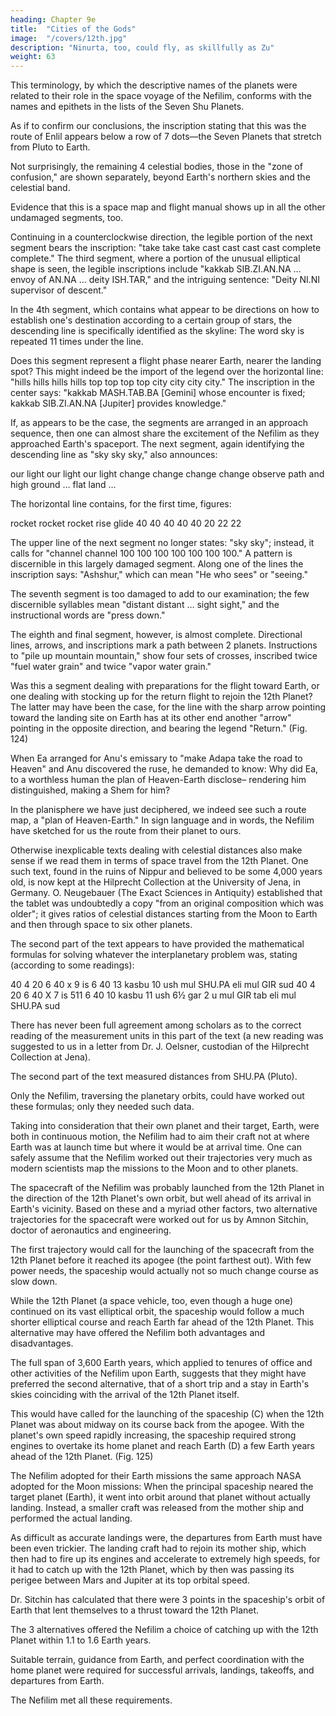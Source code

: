 ```yaml
---
heading: Chapter 9e
title:  "Cities of the Gods"
image:  "/covers/12th.jpg"
description: "Ninurta, too, could fly, as skillfully as Zu"
weight: 63
---
```




This terminology, by which the descriptive names of the planets were related to their role in the space voyage of the Nefilim, conforms with the names and epithets in the lists of the Seven Shu Planets. 

As if to confirm our conclusions, the inscription stating that this was the route of Enlil appears below a row of 7 dots—the Seven Planets that stretch from Pluto to Earth.

Not surprisingly, the remaining 4 celestial bodies, those in the "zone of
confusion," are shown separately, beyond Earth's northern skies and the celestial
band.

Evidence that this is a space map and flight manual shows up in all the other
undamaged segments, too. 

Continuing in a counterclockwise direction, the legible portion of the next segment bears the inscription: "take take take cast cast cast cast complete complete." The third segment, where a portion of the unusual elliptical shape is seen, the legible inscriptions include "kakkab SIB.ZI.AN.NA … envoy of AN.NA … deity ISH.TAR," and the intriguing sentence: "Deity NI.NI supervisor of descent."

In the 4th segment, which contains what appear to be directions on how to establish one's destination according to a certain group of stars, the descending line is specifically identified as the skyline: The word sky is repeated 11 times under the line.

Does this segment represent a flight phase nearer Earth, nearer the landing spot? This might indeed be the import of the legend over the horizontal line: "hills hills hills hills top top top top city city city city." The inscription in the center says: "kakkab MASH.TAB.BA [Gemini] whose encounter is fixed; kakkab SIB.ZI.AN.NA [Jupiter] provides knowledge."

If, as appears to be the case, the segments are arranged in an approach sequence, then one can almost share the excitement of the Nefilim as they approached Earth's spaceport. The next segment, again identifying the descending line as "sky sky sky," also announces:


our light our light our light
change change change change
observe path and high ground
… flat land …

The horizontal line contains, for the first time, figures:


rocket rocket
rocket rise glide
40 40 40
40 40 20 22 22

The upper line of the next segment no longer states: "sky sky"; instead, it calls
for "channel channel 100 100 100 100 100 100 100." A pattern is discernible in
this largely damaged segment. Along one of the lines the inscription says:
"Ashshur," which can mean "He who sees" or "seeing."

The seventh segment is too damaged to add to our examination; the few
discernible syllables mean "distant distant … sight sight," and the instructional
words are "press down." 

The eighth and final segment, however, is almost complete. Directional lines, arrows, and inscriptions mark a path between 2 planets. Instructions to "pile up mountain mountain," show four sets of crosses, inscribed twice "fuel water grain" and twice "vapor water grain."

Was this a segment dealing with preparations for the flight toward Earth, or one dealing with stocking up for the return flight to rejoin the 12th Planet? The latter may have been the case, for the line with the sharp arrow pointing toward the landing site on Earth has at its other end another "arrow" pointing in the opposite direction, and bearing the legend "Return." (Fig. 124)


When Ea arranged for Anu's emissary to "make Adapa take the road to Heaven"
and Anu discovered the ruse, he demanded to know:
Why did Ea, to a worthless human
the plan of Heaven-Earth disclose–
rendering him distinguished,
making a Shem for him?


In the planisphere we have just deciphered, we indeed see such a route map, a
"plan of Heaven-Earth." In sign language and in words, the Nefilim have sketched
for us the route from their planet to ours.



Otherwise inexplicable texts dealing with celestial distances also make sense if we read them in terms of space travel from the 12th Planet. One such text,  found in the ruins of Nippur and believed to be some 4,000 years old, is now kept at the Hilprecht Collection at the University of Jena, in Germany. O. Neugebauer  (The Exact Sciences in Antiquity) established that the tablet was undoubtedly a copy "from an original composition which was older"; it gives ratios of celestial distances starting from the Moon to Earth and then through space to six other planets.

The second part of the text appears to have provided the mathematical formulas
for solving whatever the interplanetary problem was, stating (according to some
readings):

40 4 20 6 40 x 9 is 6 40
13 kasbu 10 ush mul SHU.PA
eli mul GIR sud
40 4 20 6 40 X 7 is 511 6 40
10 kasbu 11 ush 6½ gar 2 u mul GIR tab
eli mul SHU.PA sud

There has never been full agreement among scholars as to the correct reading of the measurement units in this part of the text (a new reading was suggested to us in a letter from Dr. J. Oelsner, custodian of the Hilprecht Collection at Jena). 

The second part of the text measured distances from SHU.PA (Pluto).

Only the Nefilim, traversing the planetary orbits, could have worked out these
formulas; only they needed such data.

Taking into consideration that their own planet and their target, Earth, were  both in continuous motion, the Nefilim had to aim their craft not at where Earth was at launch time but where it would be at arrival time. One can safely assume that the Nefilim worked out their trajectories very much as modern scientists map the missions to the Moon and to other planets.

The spacecraft of the Nefilim was probably launched from the 12th Planet in the direction of the 12th Planet's own orbit, but well ahead of its arrival in Earth's vicinity. Based on these and a myriad other factors, two alternative trajectories for the spacecraft were worked out for us by Amnon Sitchin, doctor of aeronautics and engineering. 

The first trajectory would call for the launching of the spacecraft from the 12th Planet before it reached its apogee (the point farthest out). With few power needs, the spaceship would actually not so much change course as slow down.

While the 12th Planet (a space vehicle, too, even though a huge one) continued on its vast elliptical orbit, the spaceship would follow a much shorter elliptical course and reach Earth far ahead of the 12th Planet. This alternative may have offered the Nefilim both advantages and disadvantages.

The full span of 3,600 Earth years, which applied to tenures of office and other
activities of the Nefilim upon Earth, suggests that they might have preferred the
second alternative, that of a short trip and a stay in Earth's skies coinciding with
the arrival of the 12th Planet itself. 

This would have called for the launching of the spaceship (C) when the 12th Planet was about midway on its course back from the apogee. With the planet's own speed rapidly increasing, the spaceship required strong engines to overtake its home planet and reach Earth (D) a few
Earth years ahead of the 12th Planet. (Fig. 125)

<!-- Based on complex technical data, as well as hints in Mesopotamian texts, it
appears that  -->

The Nefilim adopted for their Earth missions the same approach NASA adopted for the Moon missions: When the principal spaceship neared the target planet (Earth), it went into orbit around that planet without actually landing. Instead, a smaller craft was released from the mother ship and performed the actual landing.

As difficult as accurate landings were, the departures from Earth must have
been even trickier. The landing craft had to rejoin its mother ship, which then had to fire up its engines and accelerate to extremely high speeds, for it had to catch up with the 12th Planet, which by then was passing its perigee between Mars and Jupiter at its top orbital speed.

Dr. Sitchin has calculated that there were 3 points in the spaceship's orbit of Earth that lent themselves to a thrust toward the 12th Planet. 

The 3 alternatives offered the Nefilim a choice of catching up with the 12th Planet within 1.1 to 1.6 Earth years. 

Suitable terrain, guidance from Earth, and perfect coordination with the home planet were required for successful arrivals, landings, takeoffs, and departures from Earth.

The Nefilim met all these requirements.
